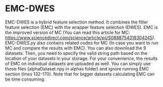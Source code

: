 # EMC-DWES

EMC-DWES is a hybrid feature selection method. It combines the filter feature selection (EMC) with the wrapper feature selection (DWES). EMC is the improved version of MC (You can read this article for MC: https://www.sciencedirect.com/science/article/pii/S0888754318304245). EMC-DWES.py also contains related codes for MC (In case you want to run MC and compare the results with EMC).
You can also download the 9 datasets. Then, you need to specify the valid string path based on the location of your datasets in your storage.
For your convenience, the results of EMC on individual datasets are uploaded as well. You can simply use those files (alphaDataset.npy in alphas folder) and ignore running EMC section (lines 132-170). Note that for bigger datasets calculating EMC can be time consuming.
